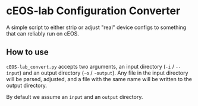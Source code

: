# cEOS-lab Configuration Converter
A simple script to either strip or adjust "real" device configs to something that can reliably run on cEOS.

## How to use
`cEOS-lab_convert.py` accepts two arguments, an input directory (`-i` / `--input`) and an output directory (`-o` / `-output`). Any file in the input directory will be parsed, adjusted, and a file with the same name will be written to the output directory.

By default we assume an `input` and an `output` directory.